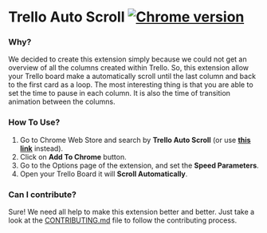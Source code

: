 # Trello Auto Scroll [![Chrome version][badge-chrome]][link-chrome]

[badge-chrome]: https://img.shields.io/badge/Chrome-v1.3-blue.svg
[link-chrome]: https://chrome.google.com/webstore/detail/trello-auto-scroll/iheeklbhnidcdjfkonakkkbbjophomkk "Version published on Chrome Web Store"

### Why?
We decided to create this extension simply because we could not get an overview of all the columns created within Trello.
So, this extension allow your Trello board make a automatically scroll until the last column and back to the first card as a loop.
The most interesting thing is that you are able to set the time to pause in each column. It is also the time of transition animation between the columns.

### How To Use?
1. Go to Chrome Web Store and search by **Trello Auto Scroll** (or use **[this link](https://chrome.google.com/webstore/detail/trello-auto-scroll/iheeklbhnidcdjfkonakkkbbjophomkk)** instead).
2. Click on **Add To Chrome** button.
3. Go to the Options page of the extension, and set the **Speed Parameters**.
4. Open your Trello Board it will **Scroll Automatically**.

### Can I contribute?
Sure! We need all help to make this extension better and better. Just take a look at the [CONTRIBUTING.md](https://github.com/williankeller/trello-auto-scroll/blob/master/CONTRIBUTING.md) file to follow the contributing process. 

